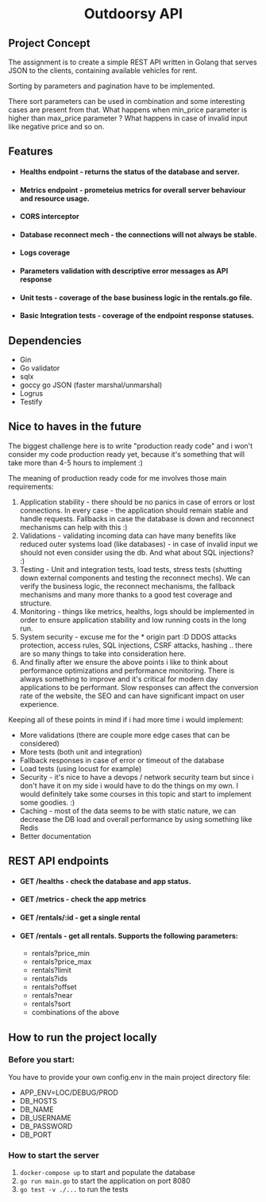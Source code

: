 <h1 align="center">Outdoorsy API</h1>

## Project Concept
The assignment is to create a simple REST API written in Golang that serves JSON to the clients, containing available vehicles for rent.

Sorting by parameters and pagination have to be implemented.

There sort parameters can be used in combination and some interesting cases are present from that. What happens when min_price parameter is higher than max_price parameter ? What happens in case of invalid input like negative price and so on.

## Features

* #### Healths endpoint - returns the status of the database and server.

* #### Metrics endpoint - prometeius metrics for overall server behaviour and resource usage.

* #### CORS interceptor

* #### Database reconnect mech - the connections will not always be stable.

* #### Logs coverage

* #### Parameters validation with descriptive error messages as API response

* #### Unit tests - coverage of the base business logic in the rentals.go file.

* #### Basic Integration tests - coverage of the endpoint response statuses.

## Dependencies

* Gin
* Go validator
* sqlx
* goccy go JSON (faster marshal/unmarshal)
* Logrus
* Testify

## Nice to haves in the future

The biggest challenge here is to write "production ready code" and i won't consider my code production ready yet, because it's something that will take more than 4-5 hours to implement :)

The meaning of production ready code for me involves those main requirements:

1. Application stability - there should be no panics in case of errors or lost connections. In every case - the application should remain stable and handle requests. Fallbacks in case the database is down and reconnect mechanisms can help with this :)
2. Validations - validating incoming data can have many benefits like reduced outer systems load (like databases) - in case of invalid input we should not even consider using the db. And what about SQL injections? :)
3. Testing - Unit and integration tests, load tests, stress tests (shutting down external components and testing the reconnect mechs). We can verify the business logic, the reconnect mechanisms, the fallback mechanisms and many more thanks to a good test coverage and structure.
4. Monitoring - things like metrics, healths, logs should be implemented in order to ensure application stability and low running costs in the long run.
5. System security - excuse me for the * origin part :D DDOS attacks protection, access rules, SQL injections, CSRF attacks, hashing .. there are so many things to take into consideration here.
6. And finally after we ensure the above points i like to think about performance optimizations and performance monitoring. There is always something to improve and it's critical for modern day applications to be performant. Slow responses can affect the conversion rate of the website, the SEO and can have significant impact on user experience.

Keeping all of these points in mind if i had more time i would implement:

* More validations (there are couple more edge cases that can be considered)
* More tests (both unit and integration)
* Fallback responses in case of error or timeout of the database
* Load tests (using locust for example)
* Security - it's nice to have a devops / network security team but since i don't have it on my side i would have to do the things on my own. I would definitely take some courses in this topic and start to implement some goodies. :)
* Caching - most of the data seems to be with static nature, we can decrease the DB load and overall performance by using something like Redis
* Better documentation

## REST API endpoints

* #### GET /healths - check the database and app status.

* #### GET /metrics - check the app metrics

* #### GET /rentals/:id - get a single rental

* #### GET /rentals - get all rentals. Supports the following parameters:
  - rentals?price_min
  - rentals?price_max
  - rentals?limit
  - rentals?ids
  - rentals?offset
  - rentals?near
  - rentals?sort
  - combinations of the above

## How to run the project locally

### Before you start:

You have to provide your own config.env in the main project directory file:
- APP_ENV=LOC/DEBUG/PROD
- DB_HOSTS
- DB_NAME
- DB_USERNAME
- DB_PASSWORD
- DB_PORT

### How to start the server

1. `docker-compose up` to start and populate the database
2. `go run main.go` to start the application on port 8080
3. `go test -v ./...` to run the tests
